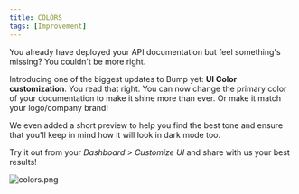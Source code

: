 ```yaml
---
title: COLORS
tags: [Improvement]
---
```


You already have deployed your API documentation but feel something's missing? You couldn't be more right.

Introducing one of the biggest updates to Bump yet: **UI Color customization**. You read that right. You can now change the primary color of your documentation to make it shine more than ever. Or make it match your logo/company brand!

We even added a short preview to help you find the best tone and ensure that you'll keep in mind how it will look in dark mode too.

Try it out from your _Dashboard > Customize UI_ and share with us your best results!

![colors.png](/images/updates/colors.png)
